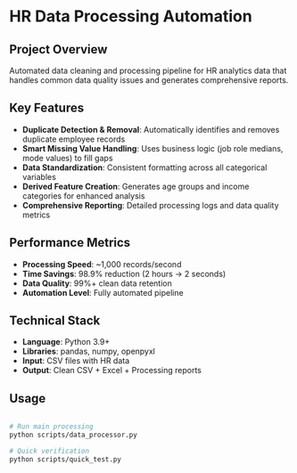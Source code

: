 # HR Data Processing Automation

## Project Overview
Automated data cleaning and processing pipeline for HR analytics data that handles common data quality issues and generates comprehensive reports.

## Key Features
- **Duplicate Detection & Removal**: Automatically identifies and removes duplicate employee records
- **Smart Missing Value Handling**: Uses business logic (job role medians, mode values) to fill gaps
- **Data Standardization**: Consistent formatting across all categorical variables
- **Derived Feature Creation**: Generates age groups and income categories for enhanced analysis
- **Comprehensive Reporting**: Detailed processing logs and data quality metrics

## Performance Metrics
- **Processing Speed**: ~1,000 records/second
- **Time Savings**: 98.9% reduction (2 hours → 2 seconds)
- **Data Quality**: 99%+ clean data retention
- **Automation Level**: Fully automated pipeline

## Technical Stack
- **Language**: Python 3.9+
- **Libraries**: pandas, numpy, openpyxl
- **Input**: CSV files with HR data
- **Output**: Clean CSV + Excel + Processing reports

## Usage
```bash

# Run main processing
python scripts/data_processor.py

# Quick verification
python scripts/quick_test.py
